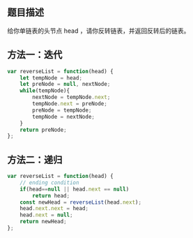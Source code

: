 ## 题目描述
给你单链表的头节点 head ，请你反转链表，并返回反转后的链表。

## 方法一：迭代
```javascript
var reverseList = function(head) {
    let tempNode = head;
    let preNode = null, nextNode;
    while(tempNode){
        nextNode = tempNode.next;
        tempNode.next = preNode;
        preNode = tempNode;
        tempNode = nextNode;
    }
    return preNode;
};
```

## 方法二：递归
```javascript
var reverseList = function(head) {
    // ending condition
    if(head==null || head.next == null)
        return head;
    const newHead = reverseList(head.next);
    head.next.next = head;
    head.next = null;
    return newHead;
};
```